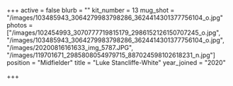 +++
active = false
blurb = ""
kit_number = 13
mug_shot = "/images/103485943_3064279983798286_3624414301377756104_o.jpg"
photos = ["/images/102454993_3070777719815179_2986152126150707245_o.jpg", "/images/103485943_3064279983798286_3624414301377756104_o.jpg", "/images/20200816161633_img_5787.JPG", "/images/119701671_2985808054979715_887024598102618231_n.jpg"]
position = "Midfielder"
title = "Luke Stancliffe-White"
year_joined = "2020"

+++
